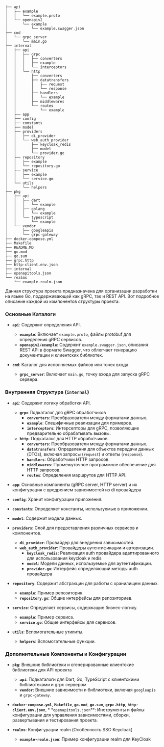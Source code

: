 ```
├── api
│   ├── example
│   │   └── example.proto
│   └── openapiv2
│       └── example
│           └── example.swagger.json
├── cmd
│   └── grpc_server
│       └── main.go
├── internal
│   ├── api
│   │   ├── grpc
│   │   │   ├── converters
│   │   │   ├── example
│   │   │   └── interceptors
│   │   └── http
│   │       ├── converters
│   │       ├── datatransfers
│   │       │   ├── request
│   │       │   └── response
│   │       ├── handlers
│   │       │   └── example
│   │       ├── middlewares
│   │       └── routes
│   │           └── example
│   ├── app
│   ├── config
│   ├── constants
│   ├── model
│   ├── providers
│   │   ├── di_provider
│   │   └── web_auth_provider
│   │       ├── keycloak_redis
│   │       ├── model
│   │       └── provider.go
│   ├── repository
│   │   ├── example
│   │   └── repository.go
│   ├── service
│   │   ├── example
│   │   └── service.go
│   └── utils
│       └── helpers
├── pkg
│   ├── api
│   │   ├── dart
│   │   │   └── example
│   │   ├── golang
│   │   │   └── example
│   │   └── typescript
│   │       └── example
│   └── vendor
│       ├── googleapis
│       └── grpc-gateway
├── docker-compose.yml
├── Makefile
├── README.MD
├── go.mod
├── go.sum
├── grpc.http
├── http-client.env.json
├── internal
├── openapitools.json
└── realms
    └── example-realm.json
```

Данная структура проекта предназначена для организации разработки на языке Go,
поддерживающей как gRPC, так и REST API. Вот подробное описание каждой из компонентов структуры проекта:

### Основные Каталоги

- **`api`**: Содержит определения API.
    - **`example`**: Включает `example.proto`, файлы protobuf для определения gRPC сервисов.
    - **`openapiv2/example`**: Содержит `example.swagger.json`, описания REST API в формате Swagger, что облегчает
      генерацию документации и клиентских библиотек.

- **`cmd`**: Каталог для исполняемых файлов или точек входа.
    - **`grpc_server`**: Включает `main.go`, точку входа для запуска gRPC сервера.

### Внутренняя Структура (`internal`)

- **`api`**: Содержит логику обработки API.
    - **`grpc`** Подкаталог для gRPC обработчиков
        - **`converters`**: Преобразователи между форматами данных.
        - **`example`**: Специфичные реализации для примеров.
        - **`interceptors`**: Интерсепторы для gRPC, позволяющие предварительно обрабатывать вызовы.
    - **`http`**: Подкаталог для HTTP обработчиков:
        - **`converters`**: Преобразователи между форматами данных.
        - **`datatransfers`**: Определения для объектов передачи данных (DTOs), включая запросы (`request`) и
          ответы (`response`).
        - **`handlers`**: Обработчики HTTP запросов.
        - **`middlewares`**: Промежуточное программное обеспечение для HTTP запросов.
        - **`routes`**: Определения маршрутов для HTTP API.

- **`app`**: Основные компоненты (gRPC server, HTTP server) и их конфигурация с вредрением зависимостей из di провайдера

- **`config`**: Хранит конфигурации приложения.

- **`constants`**: Определяет константы, используемые в приложении.

- **`model`**: Содержит модели данных.

- **`providers`**: Слой для предоставления различных сервисов и компонентов.
    - **`di_provider`**: Провайдер для внедрения зависимостей.
    - **`web_auth_provider`**: Провайдеры аутентификации и авторизации.
        - **`keycloak_redis`**: Реализация auth провайдера адаптированного для использования keycloak и redis
        - **`model`**: Модели данных, используемые для аутентификации.
        - **`provider.go`**: Интерфейс определяющий методы auth провайдера

- **`repository`**: Содержит абстракции для работы с хранилищем данных.
    - **`example`**: Пример репозитория.
    - **`repository.go`**: Общие интерфейсы для репозиториев.

- **`service`**: Определяет сервисы, содержащие бизнес-логику.
    - **`example`**: Пример сервиса.
    - **`service.go`**: Общие интерфейсы для сервисов.

- **`utils`**: Вспомогательные утилиты.
    - **`helpers`**: Вспомогательные функции.

### Дополнительные Компоненты и Конфигурации

- **`pkg`**: Внешние библиотеки и сгенерированные клиентские библиотеки для API проекта
    - **`api`**: Подкаталоги для Dart, Go, TypeScript с клиентскими библиотеками и grpc сервером
    - **`vendor`**: Внешние зависимости и библиотеки, включая `googleapis` и `grpc-gateway`.


- **`docker-compose.yml`**, **`Makefile`**, **`go.mod`**, **`go.sum`**, **`grpc.http`**, **`http-client.env.json`**, *
  *`openapitools.json`**: Инструменты и файлы конфигурации для управления зависимостями, сборки, развертывания и
  тестирования проекта.

- **`realms`**: Конфигурации realm (Особенность SSO Keycloak)
    - **`example-realm.json`**: Пример конфигурации realm для KeyCloak
